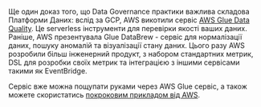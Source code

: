 Ще один доказ того, що Data Governance практики важлива складова Платформи Даних: вслід за GCP, AWS викотили сервіс [AWS Glue Data Quality](https://aws.amazon.com/blogs/big-data/aws-glue-data-quality-is-generally-available/). Це serverless інструменти для перевірки якості ваших даних. Раніше, AWS презентувала Glue DataBrew - сервіс для нормалізації даних, пошуку аномалій та візуалізації стану даних. Цього разу AWS розробили більш інженерний продукт, з набором стандартних метрик, DSL для розробки своїх метрик та інтеграцією з іншими сервісами такими як EventBridge. 

Сервіс вже можна пощупати руками через AWS Glue сервіс, а також можете скористатись [покроковим прикладом від AWS](https://aws.amazon.com/blogs/big-data/getting-started-with-aws-glue-data-quality-from-the-aws-glue-data-catalog/).